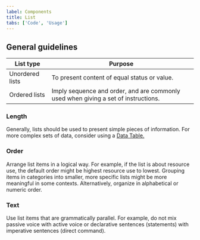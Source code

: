```yaml
---
label: Components
title: List
tabs: ['Code', 'Usage']
---
```


## General guidelines

| List type       | Purpose                                                                            |
| --------------- | ---------------------------------------------------------------------------------- |
| Unordered lists | To present content of equal status or value.                                       |
| Ordered lists   | Imply sequence and order, and are commonly used when giving a set of instructions. |

### Length

Generally, lists should be used to present simple pieces of information. For more complex sets of data, consider using a [Data Table.](/components/data-table)

### Order

Arrange list items in a logical way. For example, if the list is about resource use, the default order might be highest resource use to lowest. Grouping items in categories into smaller, more specific lists might be more meaningful in some contexts. Alternatively, organize in alphabetical or numeric order.

### Text

Use list items that are grammatically parallel. For example, do not mix passive voice with active voice or declarative sentences (statements) with imperative sentences (direct command).
